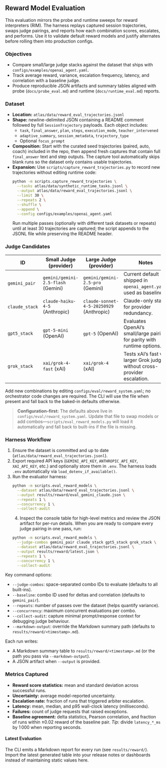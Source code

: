 ## Reward Model Evaluation

This evaluation mirrors the probe and runtime sweeps for reward interpreters (RIM). The harness replays captured session trajectories, swaps judge pairings, and reports how each combination scores, escalates, and performs. Use it to validate default reward models and justify alternates before rolling them into production configs.

### Objectives
- Compare small/large judge stacks against the dataset that ships with `configs/examples/openai_agent.yaml`.
- Track average reward, variance, escalation frequency, latency, and correlation with a baseline judge.
- Produce reproducible JSON artifacts and summary tables aligned with probe (`docs/probe_eval.md`) and runtime (`docs/runtime_eval.md`) reports.

### Dataset
- **Location:** `atlas/data/reward_eval_trajectories.jsonl`
- **Shape:** newline-delimited JSON containing a README comment followed by full `SessionTrajectory` payloads. Each object includes:
  - `task`, `final_answer`, `plan`, `steps`, `execution_mode`, `teacher_intervened`
  - `adaptive_summary`, `session_metadata`, `trajectory_type`
  - Optional `focus_prompt`
- **Composition:** Start with the curated seed trajectories (paired, auto, coach) included in the repo, then append fresh captures that contain full `final_answer` text and step outputs. The capture tool automatically skips blank runs so the dataset only contains usable trajectories.
- **Expansion:** Use `scripts/capture_reward_trajectories.py` to record new trajectories without editing runtime code:
  ```bash
  python -m scripts.capture_reward_trajectories \
    --tasks atlas/data/synthetic_runtime_tasks.jsonl \
    --output atlas/data/reward_eval_trajectories.jsonl \
    --limit 30 \
    --repeats 2 \
    --shuffle \
    --append \
    --config configs/examples/openai_agent.yaml
  ```
  Run multiple passes (optionally with different task datasets or repeats) until at least 30 trajectories are captured; the script appends to the JSONL file while preserving the README header.

### Judge Candidates

| ID            | Small Judge (provider)              | Large Judge (provider)               | Notes |
|---------------|-------------------------------------|--------------------------------------|-------|
| `gemini_pair` | `gemini/gemini-2.5-flash` (Gemini)  | `gemini/gemini-2.5-pro` (Gemini)     | Current default shipped in `openai_agent.yaml`; used as baseline. |
| `claude_stack`| `claude-haiku-4-5` (Anthropic)      | `claude-sonnet-4-5-20250929` (Anthropic) | Claude-only stack for provider redundancy. |
| `gpt5_stack`  | `gpt-5-mini` (OpenAI)               | `gpt-5` (OpenAI)                     | Evaluates OpenAI’s small/large pairing for parity with runtime options. |
| `grok_stack`  | `xai/grok-4-fast` (xAI)             | `xai/grok-4` (xAI)                   | Tests xAI’s fast vs. larger Grok judges without cross-provider escalation. |

Add new combinations by editing `configs/eval/reward_system.yaml`; no orchestrator code changes are required. The CLI will use the file when present and fall back to the baked-in defaults otherwise.

> **Configuration-first:** The defaults above live in `configs/eval/reward_system.yaml`. Update that file to swap models or add combos—`scripts/eval_reward_models.py` will load it automatically and fall back to built-ins if the file is missing.

### Harness Workflow
1. Ensure the dataset is committed and up to date (`atlas/data/reward_eval_trajectories.jsonl`).
2. Export required API keys (`GEMINI_API_KEY`, `ANTHROPIC_API_KEY`, `XAI_API_KEY`, etc.) and optionally store them in `.env`. The harness loads `.env` automatically via `load_dotenv_if_available()`.
3. Run the evaluator harness:
   ```bash
   python -m scripts.eval_reward_models \
     --dataset atlas/data/reward_eval_trajectories.jsonl \
     --output results/reward/eval_gemini_claude.json \
     --repeats 1 \
     --concurrency 1 \
     --collect-audit
   ```
   4. Inspect the console table for high-level metrics and review the JSON artifact for per-run details.
   When you are ready to compare every judge pairing in one pass, run:
   ```bash
   python -m scripts.eval_reward_models \
     --judge-combos gemini_pair claude_stack gpt5_stack grok_stack \
     --dataset atlas/data/reward_eval_trajectories.jsonl \
     --output results/reward/latest.json \
     --repeats 1 \
     --concurrency 1 \
     --collect-audit
   ```

Key command options:
- `--judge-combos`: space-separated combo IDs to evaluate (defaults to all built-ins).
- `--baseline`: combo ID used for deltas and correlation (defaults to `gemini_pair`).
- `--repeats`: number of passes over the dataset (helps quantify variance).
- `--concurrency`: maximum concurrent evaluations per combo.
- `--collect-audit`: capture minimal prompt/response context for debugging judge behaviour.
- `--markdown-output`: override the Markdown summary path (defaults to `results/reward/<timestamp>.md`).

Each run writes:
- A Markdown summary table to `results/reward/<timestamp>.md` (or the path you pass via `--markdown-output`).
- A JSON artifact when `--output` is provided.

### Metrics Captured
- **Reward score statistics:** mean and standard deviation across successful runs.
- **Uncertainty:** average model-reported uncertainty.
- **Escalation rate:** fraction of runs that triggered arbiter escalation.
- **Latency:** mean, median, and p95 wall-clock latency (milliseconds).
- **Failures:** count of judge requests that raised exceptions.
- **Baseline agreement:** delta statistics, Pearson correlation, and fraction of runs within ±0.02 reward of the baseline pair.
  *Tip:* divide `latency_*_ms` by 1 000 when reporting seconds.

#### Latest Evaluation

The CLI emits a Markdown report for every run (see `results/reward/`). Import the latest generated table into your release notes or dashboards instead of maintaining static values here.
